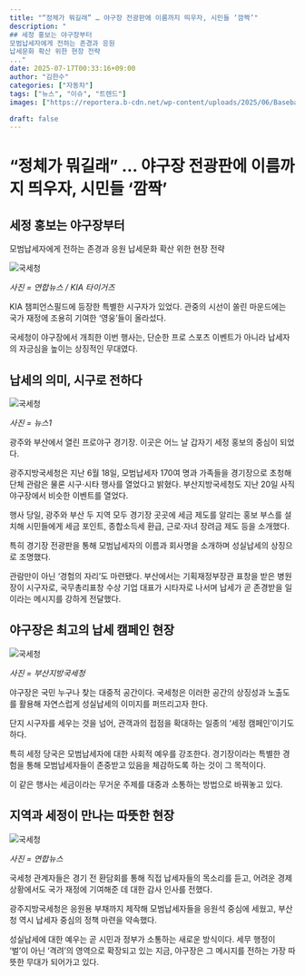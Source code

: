 ```yaml
---
title: "“정체가 뭐길래” … 야구장 전광판에 이름까지 띄우자, 시민들 ‘깜짝’"
description: "
## 세정 홍보는 야구장부터
모범납세자에게 전하는 존경과 응원
납세문화 확산 위한 현장 전략
..."
date: 2025-07-17T00:33:16+09:00
author: "김한수"
categories: ["자동차"]
tags: ["뉴스", "이슈", "트렌드"]
images: ["https://reportera.b-cdn.net/wp-content/uploads/2025/06/Baseball-Invited-Honest-Taxpayers-1-1024x576.jpg"]

draft: false
---
```


# “정체가 뭐길래” … 야구장 전광판에 이름까지 띄우자, 시민들 ‘깜짝’


## 세정 홍보는 야구장부터
모범납세자에게 전하는 존경과 응원
납세문화 확산 위한 현장 전략


![국세청](https://reportera.b-cdn.net/wp-content/uploads/2025/06/Baseball-Invited-Honest-Taxpayers-1-1024x576.jpg)

*사진 = 연합뉴스 / KIA 타이거즈*

KIA 챔피언스필드에 등장한 특별한 시구자가 있었다. 관중의 시선이 쏠린 마운드에는 국가 재정에 조용히 기여한 ‘영웅’들이 올라섰다.

국세청이 야구장에서 개최한 이번 행사는, 단순한 프로 스포츠 이벤트가 아니라 납세자의 자긍심을 높이는 상징적인 무대였다.


## 납세의 의미, 시구로 전하다


![국세청](https://reportera.b-cdn.net/wp-content/uploads/2025/06/광주-성실납세-야구-2-1024x682.jpg)

*사진 = 뉴스1*

광주와 부산에서 열린 프로야구 경기장. 이곳은 어느 날 갑자기 세정 홍보의 중심이 되었다.

광주지방국세청은 지난 6월 18일, 모범납세자 170여 명과 가족들을 경기장으로 초청해 단체 관람은 물론 시구·시타 행사를 열었다고 밝혔다. 부산지방국세청도 지난 20일 사직야구장에서 비슷한 이벤트를 열었다.

행사 당일, 광주와 부산 두 지역 모두 경기장 곳곳에 세금 제도를 알리는 홍보 부스를 설치해 시민들에게 세금 포인트, 종합소득세 환급, 근로·자녀 장려금 제도 등을 소개했다.

특히 경기장 전광판을 통해 모범납세자의 이름과 회사명을 소개하며 성실납세의 상징으로 조명했다.

관람만이 아닌 ‘경험의 자리’도 마련됐다. 부산에서는 기획재정부장관 표창을 받은 병원장이 시구자로, 국무총리표창 수상 기업 대표가 시타자로 나서며 납세가 곧 존경받을 일이라는 메시지를 강하게 전달했다.


## 야구장은 최고의 납세 캠페인 현장


![국세청](https://reportera.b-cdn.net/wp-content/uploads/2025/06/부산-성실납세-야구-3-1024x683.jpg)

*사진 = 부산지방국세청*

야구장은 국민 누구나 찾는 대중적 공간이다. 국세청은 이러한 공간의 상징성과 노출도를 활용해 자연스럽게 성실납세의 이미지를 퍼뜨리고자 한다.

단지 시구자를 세우는 것을 넘어, 관객과의 접점을 확대하는 일종의 ‘세정 캠페인’이기도 하다.

특히 세정 당국은 모범납세자에 대한 사회적 예우를 강조한다. 경기장이라는 특별한 경험을 통해 모범납세자들이 존중받고 있음을 체감하도록 하는 것이 그 목적이다.

이 같은 행사는 세금이라는 무거운 주제를 대중과 소통하는 방법으로 바꿔놓고 있다.


## 지역과 세정이 만나는 따뜻한 현장


![국세청](https://reportera.b-cdn.net/wp-content/uploads/2025/06/광주-성실납세-야구-4-1-1024x768.jpg)

*사진 = 연합뉴스*

국세청 관계자들은 경기 전 환담회를 통해 직접 납세자들의 목소리를 듣고, 어려운 경제 상황에서도 국가 재정에 기여해준 데 대한 감사 인사를 전했다.

광주지방국세청은 응원용 부채까지 제작해 모범납세자들을 응원석 중심에 세웠고, 부산청 역시 납세자 중심의 정책 마련을 약속했다.

성실납세에 대한 예우는 곧 시민과 정부가 소통하는 새로운 방식이다. 세무 행정이 ‘벌’이 아닌 ‘격려’의 영역으로 확장되고 있는 지금, 야구장은 그 메시지를 전하는 가장 따뜻한 무대가 되어가고 있다.
